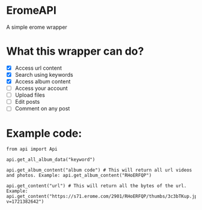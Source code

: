 # EromeAPI
A simple erome wrapper

# What this wrapper can do?

- [x] Access url content
- [x] Search using keywords
- [x] Access album content
- [ ] Access your account
- [ ] Upload files
- [ ] Edit posts
- [ ] Comment on any post

# Example code:
```
from api import Api

api.get_all_album_data("keyword")

api.get_album_content("album code") # This will return all url videos and photos. Example: api.get_album_content("RHoERFQP")

api.get_content("url") # This will return all the bytes of the url. Example: api.get_content("https://s71.erome.com/2901/RHoERFQP/thumbs/3c3bTKup.jpeg?v=1721382642")
```
